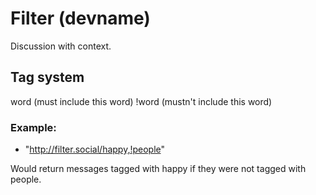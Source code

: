 # Filter (devname)

Discussion with context.

## Tag system

word (must include this word)
!word (mustn't include this word)

### Example:

* "http://filter.social/happy,!people"

Would return messages tagged with happy if they were not tagged with people.
